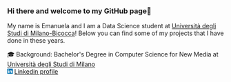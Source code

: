### Hi there and welcome to my GitHub page👋

My name is Emanuela and I am a Data Science student at <a href="https://datascience.disco.unimib.it/it/">Università degli Studi di Milano-Bicocca</a>!
Below you can find some of my projects that I have done in these years. 

🎓 Background: Bachelor's Degree in Computer Science for New Media at <a href="https://www.unimi.it/it/corsi/corsi-di-laurea/informatica-la-comunicazione-digitale">Università degli Studi di Milano</a>
<br>
<a href = "https://github.com/emanuelaelli"><img src="https://github.com/emanuelaelli/emanuelaelli/blob/main/Linkedin_logo.png" alt="Linkedin_logo" width = "2.5%"></a> <a href="https://www.linkedin.com/in/emanuela-elli-82137b206/">Linkedin profile</a>
